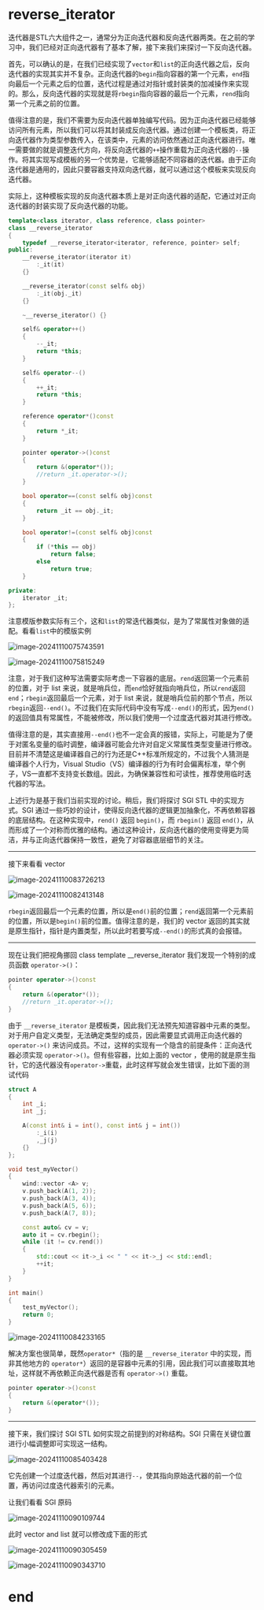 # reverse_iterator

迭代器是STL六大组件之一，通常分为正向迭代器和反向迭代器两类。在之前的学习中，我们已经对正向迭代器有了基本了解，接下来我们来探讨一下反向迭代器。

首先，可以确认的是，在我们已经实现了`vector`和`list`的正向迭代器之后，反向迭代器的实现其实并不复杂。正向迭代器的`begin`指向容器的第一个元素，`end`指向最后一个元素之后的位置，迭代过程是通过对指针或封装类的加减操作来实现的。那么，反向迭代器的实现就是将`rbegin`指向容器的最后一个元素，`rend`指向第一个元素之前的位置。

值得注意的是，我们不需要为反向迭代器单独编写代码。因为正向迭代器已经能够访问所有元素，所以我们可以将其封装成反向迭代器。通过创建一个模板类，将正向迭代器作为类型参数传入，在该类中，元素的访问依然通过正向迭代器进行。唯一需要做的就是调整迭代方向，将反向迭代器的`++`操作重载为正向迭代器的`--`操作。将其实现写成模板的另一个优势是，它能够适配不同容器的迭代器。由于正向迭代器是通用的，因此只要容器支持双向迭代器，就可以通过这个模板来实现反向迭代器。

实际上，这种模板实现的反向迭代器本质上是对正向迭代器的适配，它通过对正向迭代器的封装实现了反向迭代器的功能。

```cpp
template<class iterator, class reference, class pointer>
class __reverse_iterator
{
	typedef __reverse_iterator<iterator, reference, pointer> self;
public:
	__reverse_iterator(iterator it)
		:_it(it)
	{}

	__reverse_iterator(const self& obj)
		:_it(obj._it)
	{}

	~__reverse_iterator() {}

	self& operator++()
	{
		--_it;
		return *this;
	}

	self& operator--()
	{
		++_it;
		return *this;
	}

	reference operator*()const
	{
		return *_it;
	}

	pointer operator->()const
	{
		return &(operator*());
		//return _it.operator->();
	}

	bool operator==(const self& obj)const
	{
		return _it == obj._it;
	}

	bool operator!=(const self& obj)const
	{
		if (*this == obj)
			return false;
		else
			return true;
	}

private:
	iterator _it;
};
```

注意模版参数实际有三个，这和`list`的常迭代器类似，是为了常属性对象做的适配。看看`list`中的模版实例

![image-20241110075743591](https://md-wind.oss-cn-nanjing.aliyuncs.com/md/202411100757281.png)

![image-20241110075815249](https://md-wind.oss-cn-nanjing.aliyuncs.com/md/202411100758988.png)

注意，对于我们这种写法需要实际考虑一下容器的底层。`rend`返回第一个元素前的位置，对于 list 来说，就是哨兵位，而`end`恰好就指向哨兵位，所以`rend`返回`end`；`rbegin`返回最后一个元素，对于 list 来说，就是哨兵位前的那个节点，所以`rbegin`返回`--end()`。不过我们在实际代码中没有写成`--end()`的形式，因为`end()`的返回值具有常属性，不能被修改，所以我们使用一个过度迭代器对其进行修改。

值得注意的是，其实直接用`--end()`也不一定会真的报错，实际上，可能是为了便于对匿名变量的临时调整，编译器可能会允许对自定义常属性类型变量进行修改。目前并不清楚这是编译器自己的行为还是C++标准所规定的，不过我个人猜测是编译器个人行为，Visual Studio（VS）编译器的行为有时会偏离标准，举个例子，VS一直都不支持变长数组。因此，为确保兼容性和可读性，推荐使用临时迭代器的写法。

上述行为是基于我们当前实现的讨论。稍后，我们将探讨 SGI STL 中的实现方式。SGI 通过一些巧妙的设计，使得反向迭代器的逻辑更加抽象化，不再依赖容器的底层结构。在这种实现中，`rend()` 返回 `begin()`，而 `rbegin()` 返回 `end()`，从而形成了一个对称而优雅的结构。通过这种设计，反向迭代器的使用变得更为简洁，并与正向迭代器保持一致性，避免了对容器底层细节的关注。

-----------

接下来看看 vector 

![image-20241110083726213](https://md-wind.oss-cn-nanjing.aliyuncs.com/md/202411100837815.png)

![image-20241110082413148](https://md-wind.oss-cn-nanjing.aliyuncs.com/md/202411100824676.png)

`rbegin`返回最后一个元素的位置，所以是`end()`前的位置；`rend`返回第一个元素前的位置，所以是`begin()`前的位置。值得注意的是，我们的 vector 返回的其实就是原生指针，指针是内置类型，所以此时若要写成`--end()`的形式真的会报错。 

-----------

现在让我们把视角挪回 class template __reverse_iterator 我们发现一个特别的成员函数 `operator->()`：

```cpp
pointer operator->()const
{
    return &(operator*());
    //return _it.operator->();
}
```

由于 `__reverse_iterator` 是模板类，因此我们无法预先知道容器中元素的类型。对于用户自定义类型，无法确定类型的成员，因此需要显式调用正向迭代器的 `operator->()` 来访问成员。不过，这样的实现有一个隐含的前提条件：正向迭代器必须实现 `operator->()`。但有些容器，比如上面的 vector ，使用的就是原生指针，它的迭代器没有`operator->`重载，此时这样写就会发生错误，比如下面的测试代码

```cpp
struct A
{
	int _i;
	int _j;

	A(const int& i = int(), const int& j = int())
		:_i(i)
		,_j(j)
	{}
};

void test_myVector()
{
	wind::vector <A> v;
	v.push_back(A(1, 2));
	v.push_back(A(3, 4));
	v.push_back(A(5, 6));
	v.push_back(A(7, 8));

	const auto& cv = v;
	auto it = cv.rbegin();
	while (it != cv.rend())
	{
		std::cout << it->_i << " " << it->_j << std::endl;
		++it;
	}
}

int main()
{
	test_myVector();
	return 0;
}
```

![image-20241110084233165](https://md-wind.oss-cn-nanjing.aliyuncs.com/md/202411100842219.png)

解决方案也很简单，既然`operator*`（指的是 `__reverse_iterator` 中的实现，而非其他地方的 `operator*`）返回的是容器中元素的引用，因此我们可以直接取其地址，这样就不再依赖正向迭代器是否有 `operator->()` 重载。

```cpp
pointer operator->()const
{
    return &(operator*());
}
```

---------------

接下来，我们探讨 SGI STL 如何实现之前提到的对称结构。SGI 只需在关键位置进行小幅调整即可实现这一结构。

![image-20241110085403428](https://md-wind.oss-cn-nanjing.aliyuncs.com/md/202411100854206.png)

它先创建一个过度迭代器，然后对其进行`--`，使其指向原始迭代器的前一个位置，再访问过度迭代器索引的元素。

让我们看看 SGI 原码

![image-20241110090109744](https://md-wind.oss-cn-nanjing.aliyuncs.com/md/202411100901377.png)

此时 vector and list 就可以修改成下面的形式

![image-20241110090305459](https://md-wind.oss-cn-nanjing.aliyuncs.com/md/202411100903239.png)

![image-20241110090343710](https://md-wind.oss-cn-nanjing.aliyuncs.com/md/202411100903392.png)

# end
